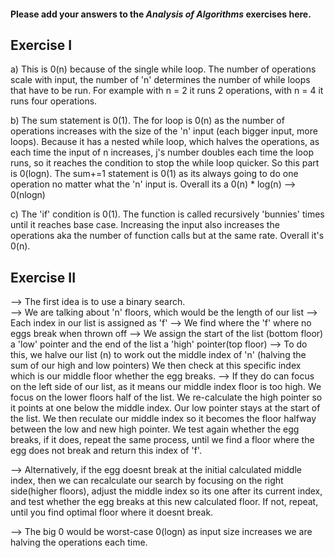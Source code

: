 #### Please add your answers to the ***Analysis of  Algorithms*** exercises here.

## Exercise I

a) This is 0(n) because of the single while loop. The number of operations scale with input, the number of 'n' determines the number of while loops that have to be run. For example with n = 2 it runs 2 operations, with n = 4 it runs four operations.


b) The sum statement is 0(1). The for loop is 0(n) as the number of operations increases with the size of the 'n' input (each bigger input, more loops). Because it has a nested while loop, which halves the operations, as each time the input of n increases, j's number doubles each time the loop runs, so it reaches the condition to stop the while loop quicker. So this part is 0(logn). The sum+=1 statement is 0(1) as its always going to do one operation no matter what the 'n' input is.
Overall its a 0(n) * log(n) --> 0(nlogn)


c) The 'if' condition is 0(1). The function is called recursively 'bunnies' times until it reaches base case. Increasing the input also increases the operations aka the number of function calls but at the same rate. 
Overall it's 0(n). 



## Exercise II

--> The first idea is to use a binary search.  
--> We are talking about 'n' floors, which would be the length of our list 
--> Each index in our list is assigned as 'f'
--> We find where the 'f' where no eggs break when thrown off 
--> We assign the start of the list (bottom floor) a 'low' pointer and the end of the list a 'high' pointer(top floor)
--> To do this, we halve our list (n) to work out the middle index of 'n' (halving the sum of our high and low pointers) We then check at this specific index which is our middle floor whether the egg breaks. 
--> If they do can focus on the left side of our list, as it means our middle index floor is too high. We focus on the lower floors half of the list. We re-calculate the high pointer so it points at one below the middle index. Our low pointer stays at the start of the list. We then reculate our middle index so it becomes the floor halfway between the low and new high pointer. We test again whether the egg breaks, if it does, repeat the same process, until we find a floor where the egg does not break and return this index of 'f'. 

--> Alternatively, if the egg doesnt break at the initial calculated middle index, then we can recalculate our search by focusing on the right side(higher floors), adjust the middle index so its one after its current index, and test whether the egg breaks at this new calculated floor. If not, repeat, until you find optimal floor where it doesnt break.

--> The big 0 would be worst-case 0(logn) as input size increases we are halving the operations each time. 
